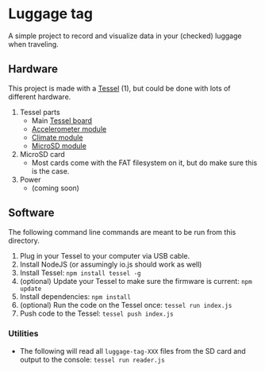 # Luggage tag

A simple project to record and visualize data in your (checked) luggage when traveling.

## Hardware

This project is made with a [Tessel](https://tessel.io/) (1), but could be done with lots of different hardware.

1. Tessel parts
    * Main [Tessel board](https://shop.tessel.io/Base%20Boards/Tessel)
    * [Accelerometer module](https://shop.tessel.io/Modules/Accelerometer%20Module)
    * [Climate module](https://shop.tessel.io/Modules/Climate%20Module)
    * [MicroSD module](https://shop.tessel.io/Modules/MicroSD%20Module)
1. MicroSD card
    * Most cards come with the FAT filesystem on it, but do make sure this is the case.
1. Power
    * (coming soon)

## Software

The following command line commands are meant to be run from this directory.

1. Plug in your Tessel to your computer via USB cable.
1. Install NodeJS (or assumingly io.js should work as well)
1. Install Tessel: `npm install tessel -g`
1. (optional) Update your Tessel to make sure the firmware is current: `npm update`
1. Install dependencies: `npm install`
1. (optional) Run the code on the Tessel once: `tessel run index.js`
1. Push code to the Tessel: `tessel push index.js`

### Utilities

* The following will read all `luggage-tag-XXX` files from the SD card and output to the console: `tessel run reader.js`
